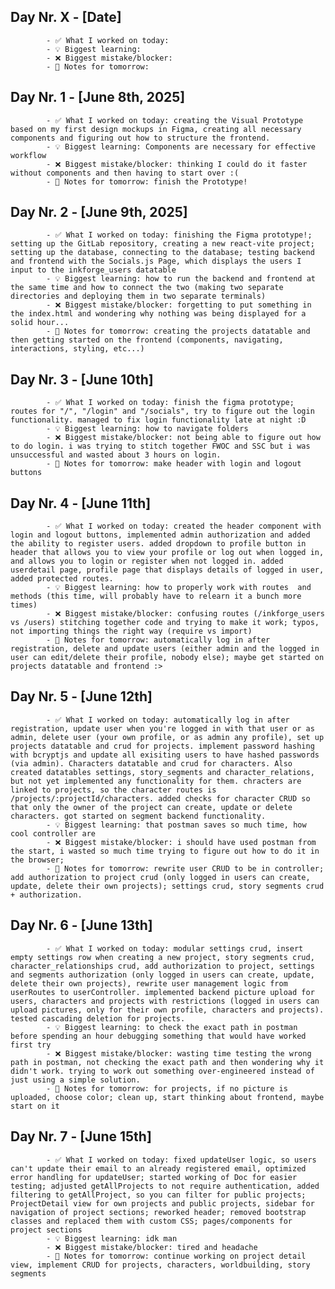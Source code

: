 ## Day Nr. X - [Date]
            - ✅ What I worked on today:
            - 💡 Biggest learning:
            - ❌ Biggest mistake/blocker:
            - 📌 Notes for tomorrow:

## Day Nr. 1 - [June 8th, 2025]
            - ✅ What I worked on today: creating the Visual Prototype based on my first design mockups in Figma, creating all necessary components and figuring out how to structure the frontend.
            - 💡 Biggest learning: Components are necessary for effective workflow
            - ❌ Biggest mistake/blocker: thinking I could do it faster without components and then having to start over :(
            - 📌 Notes for tomorrow: finish the Prototype!

## Day Nr. 2 - [June 9th, 2025]
            - ✅ What I worked on today: finishing the Figma prototype!; setting up the GitLab repository, creating a new react-vite project; setting up the database, connecting to the database; testing backend and frontend with the Socials.js Page, which displays the users I input to the inkforge_users datatable
            - 💡 Biggest learning: how to run the backend and frontend at the same time and how to connect the two (making two separate directories and deploying them in two separate terminals)
            - ❌ Biggest mistake/blocker: forgetting to put something in the index.html and wondering why nothing was being displayed for a solid hour...
            - 📌 Notes for tomorrow: creating the projects datatable and then getting started on the frontend (components, navigating, interactions, styling, etc...)

## Day Nr. 3 - [June 10th]
            - ✅ What I worked on today: finish the figma prototype; routes for "/", "/login" and "/socials", try to figure out the login functionality. managed to fix login functionality late at night :D
            - 💡 Biggest learning: how to navigate folders
            - ❌ Biggest mistake/blocker: not being able to figure out how to do login. i was trying to stitch together FWOC and SSC but i was unsuccessful and wasted about 3 hours on login.
            - 📌 Notes for tomorrow: make header with login and logout buttons

## Day Nr. 4 - [June 11th]
            - ✅ What I worked on today: created the header component with login and logout buttons, implemented admin authorization and added the ability to register users. added dropdown to profile button in header that allows you to view your profile or log out when logged in, and allows you to login or register when not logged in. added userdetail page, profile page that displays details of logged in user, added protected routes.
            - 💡 Biggest learning: how to properly work with routes  and methods (this time, will probably have to relearn it a bunch more times)
            - ❌ Biggest mistake/blocker: confusing routes (/inkforge_users vs /users) stitching together code and trying to make it work; typos, not importing things the right way (require vs import)
            - 📌 Notes for tomorrow: automatically log in after registration, delete and update users (either admin and the logged in user can edit/delete their profile, nobody else); maybe get started on projects datatable and frontend :>

## Day Nr. 5 - [June 12th]
            - ✅ What I worked on today: automatically log in after registration, update user when you're logged in with that user or as admin, delete user (your own profile, or as admin any profile), set up projects datatable and crud for projects. implement password hashing with bcryptjs and update all exisiting users to have hashed passwords (via admin). Characters datatable and crud for characters. Also created datatables settings, story_segments and character_relations, but not yet implemented any functionality for them. chracters are linked to projects, so the character routes is /projects/:projectId/characters. added checks for character CRUD so that only the owner of the project can create, update or delete characters. got started on segment backend functionality.
            - 💡 Biggest learning: that postman saves so much time, how cool controller are
            - ❌ Biggest mistake/blocker: i should have used postman from the start, i wasted so much time trying to figure out how to do it in the browser;
            - 📌 Notes for tomorrow: rewrite user CRUD to be in controller; add authorization to project crud (only logged in users can create, update, delete their own projects); settings crud, story segments crud + authorization.

## Day Nr. 6 - [June 13th]
            - ✅ What I worked on today: modular settings crud, insert empty settings row when creating a new project, story segments crud, character_relationships crud, add authorization to project, settings and segments authorization (only logged in users can create, update, delete their own projects), rewrite user management logic from userRoutes to userController. implemented backend picture upload for users, characters and projects with restrictions (logged in users can upload pictures, only for their own profile, characters and projects). tested cascading deletion for projects.
            - 💡 Biggest learning: to check the exact path in postman before spending an hour debugging something that would have worked first try
            - ❌ Biggest mistake/blocker: wasting time testing the wrong path in postman, not checking the exact path and then wondering why it didn't work. trying to work out something over-engineered instead of just using a simple solution.
            - 📌 Notes for tomorrow: for projects, if no picture is uploaded, choose color; clean up, start thinking about frontend, maybe start on it

## Day Nr. 7 - [June 15th]
            - ✅ What I worked on today: fixed updateUser logic, so users can't update their email to an already registered email, optimized error handling for updateUser; started working of Doc for easier testing; adjusted getAllProjects to not require authentication, added filtering to getAllProject, so you can filter for public projects; ProjectDetail view for own projects and public projects, sidebar for navigation of project sections; reworked header; removed bootstrap classes and replaced them with custom CSS; pages/components for project sections
            - 💡 Biggest learning: idk man
            - ❌ Biggest mistake/blocker: tired and headache
            - 📌 Notes for tomorrow: continue working on project detail view, implement CRUD for projects, characters, worldbuilding, story segments